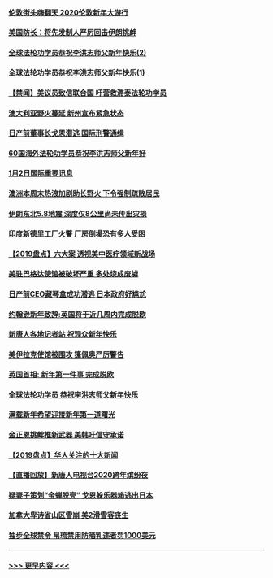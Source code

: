 #### [伦敦街头嗨翻天 2020伦敦新年大游行](../pages/prog202/a102743925.md?t=01030744) 
#### [美国防长：将先发制人严厉回击伊朗挑衅](../pages/prog202/a102743930.md?t=01030744) 
#### [全球法轮功学员恭祝李洪志师父新年快乐(2)](../pages/prog202/a102743899.md?t=01030744) 
#### [全球法轮功学员恭祝李洪志师父新年快乐(1)](../pages/prog202/a102743766.md?t=01030744) 
#### [【禁闻】美议员致信联合国 吁营救滞泰法轮功学员](../pages/prog202/a102743781.md?t=01030744) 
#### [澳大利亚野火蔓延 新州宣布紧急状态](../pages/prog202/a102743681.md?t=01030744) 
#### [日产前董事长戈恩潜逃 国际刑警通缉](../pages/prog202/a102743676.md?t=01030744) 
#### [60国海外法轮功学员恭祝李洪志师父新年好](../pages/prog202/a102743628.md?t=01030744) 
#### [1月2日国际重要讯息](../pages/prog202/a102743488.md?t=01030744) 
#### [澳洲本周末热浪加剧助长野火 下令强制疏散居民](../pages/prog202/a102743421.md?t=01030744) 
#### [伊朗东北5.8地震 深度仅8公里尚未传出灾损](../pages/prog202/a102743396.md?t=01030744) 
#### [印度新德里工厂火警 厂房倒塌恐有多人受困](../pages/prog202/a102743386.md?t=01030744) 
#### [【2019盘点】六大案 透视美中医疗领域新战场](../pages/prog202/a102743227.md?t=01030744) 
#### [美驻巴格达使馆被破坏严重 多处烧成废墟](../pages/prog202/a102743244.md?t=01030744) 
#### [日产前CEO藏琴盒成功潜逃 日本政府好尴尬](../pages/prog202/a102742937.md?t=01030744) 
#### [约翰逊新年致辞:英国将于近几周内完成脱欧](../pages/prog202/a102742956.md?t=01030744) 
#### [新唐人各地记者站 祝观众新年快乐](../pages/prog202/a102742785.md?t=01030744) 
#### [美伊拉克使馆被围攻 篷佩奥严厉警告](../pages/prog202/a102742994.md?t=01030744) 
#### [英国首相: 新年第一件事 完成脱欧](../pages/prog202/a102742907.md?t=01030744) 
#### [全球法轮功学员 恭祝李洪志师父新年快乐](../pages/prog202/a102742900.md?t=01030744) 
#### [满载新年希望迎接新年第一道曙光](../pages/prog202/a102742809.md?t=01030744) 
#### [金正恩挑衅推新武器 美韩吁信守承诺](../pages/prog202/a102742799.md?t=01030744) 
#### [【2019盘点】华人关注的十大新闻](../pages/prog202/a102742748.md?t=01030744) 
#### [【直播回放】新唐人电视台2020跨年缤纷夜](../pages/prog202/a102738273.md?t=01030744) 
#### [疑妻子策划“金蝉脱壳” 戈恩躲乐器箱逃出日本](../pages/prog202/a102742535.md?t=01030744) 
#### [加拿大卑诗省山区雪崩 美2滑雪客丧生](../pages/prog202/a102742491.md?t=01030744) 
#### [独步全球禁令 帛琉禁用防晒乳违者罚1000美元](../pages/prog202/a102742478.md?t=01030744) 

----
#### [ >>> 更早内容 <<< ](../indexes/prog202-earlier.md)
